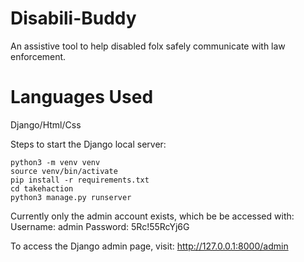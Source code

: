 # Disabili-Buddy
An assistive tool to help disabled folx safely communicate with law enforcement.

# Languages Used
Django/Html/Css

Steps to start the Django local server:
```
python3 -m venv venv
source venv/bin/activate
pip install -r requirements.txt
cd takehaction
python3 manage.py runserver
```

Currently only the admin account exists, which be be accessed with:
Username: admin
Password: 5Rc!55RcYj6G

To access the Django admin page, visit:
http://127.0.0.1:8000/admin
